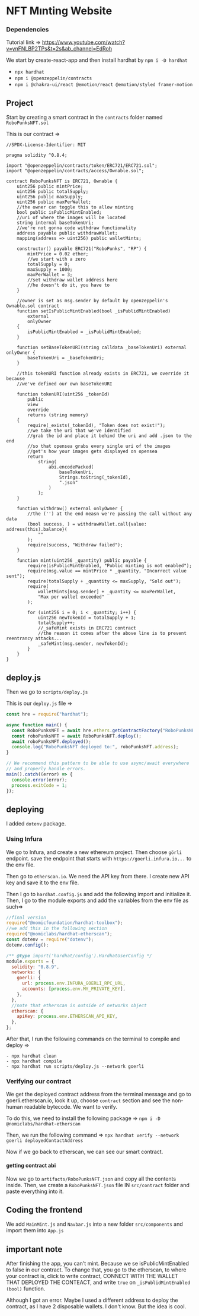 # NFT Mınting Website

### Dependencies

Tutorial link => https://www.youtube.com/watch?v=ynFNLBP2TPs&t=2s&ab_channel=EdRoh

We start by create-react-app and then install hardhat by `npm i -D hardhat`

- `npx hardhat`
- `npm i @openzeppelin/contracts`
- `npm i @chakra-ui/react @emotion/react @emotion/styled framer-motion`

## Project

Start by creating a smart contract in the `contracts` folder named `RoboPunksNFT.sol`

This is our contract =>

```solidity
//SPDX-License-Identifier: MIT

pragma solidity ^0.8.4;

import "@openzeppelin/contracts/token/ERC721/ERC721.sol";
import "@openzeppelin/contracts/access/Ownable.sol";

contract RoboPunksNFT is ERC721, Ownable {
    uint256 public mintPrice;
    uint256 public totalSupply;
    uint256 public maxSupply;
    uint256 public maxPerWallet;
    //the owner can toggle this to allow minting
    bool public isPublicMintEnabled;
    //uri of where the images will be located
    string internal baseTokenUri;
    //we're not gonna code withdraw functionality
    address payable public withdrawWallet;
    mapping(address => uint256) public walletMints;

    constructor() payable ERC721("RoboPunks", "RP") {
        mintPrice = 0.02 ether;
        //we start with a zero
        totalSupply = 0;
        maxSupply = 1000;
        maxPerWallet = 3;
        //set withdraw wallet address here
        //he doesn't do it, you have to
    }

    //owner is set as msg.sender by default by openzeppelin's Ownable.sol contract
    function setIsPublicMintEnabled(bool _isPublidMintEnabled)
        external
        onlyOwner
    {
        isPublicMintEnabled = _isPublidMintEnabled;
    }

    function setBaseTokenURI(string calldata _baseTokenUri) external onlyOwner {
        baseTokenUri = _baseTokenUri;
    }

    //this tokenURI function already exists in ERC721, we override it because
    //we've defined our own baseTokenURI

    function tokenURI(uint256 _tokenId)
        public
        view
        override
        returns (string memory)
    {
        require(_exists(_tokenId), "Token does not exist!");
        //we take the uri that we've identified
        //grab the id and place it behind the uri and add .json to the end
        //so that opensea grabs every single uri of the images
        //get's how your images gets displayed on opensea
        return
            string(
                abi.encodePacked(
                    baseTokenUri,
                    Strings.toString(_tokenId),
                    ".json"
                )
            );
    }

    function withdraw() external onlyOwner {
        //the ('') at the end measn we're passing the call without any data
        (bool success, ) = withdrawWallet.call{value: address(this).balance}(
            ""
        );
        require(success, "Withdraw failed");
    }

    function mint(uint256 _quantity) public payable {
        require(isPublicMintEnabled, "Public minting is not enabled");
        require(msg.value == mintPrice * _quantity, "Incorrect value sent");
        require(totalSupply + _quantity <= maxSupply, "Sold out");
        require(
            walletMints[msg.sender] + _quantity <= maxPerWallet,
            "Max per wallet exceeded"
        );

        for (uint256 i = 0; i < _quantity; i++) {
            uint256 newTokenId = totalSupply + 1;
            totalSupply++;
            //_safeMint exists in ERC721 contract
            //the reason it comes after the above line is to prevent reentrancy attacks...
            _safeMint(msg.sender, newTokenId);
        }
    }
}
```

## deploy.js

Then we go to `scripts/deploy.js`

This is our `deploy.js` file =>

```javascript
const hre = require("hardhat");

async function main() {
  const RoboPunksNFT = await hre.ethers.getContractFactory("RoboPunksNFT");
  const roboPunksNFT = await RoboPunksNFT.deploy();
  await roboPunksNFT.deployed();
  console.log("RoboPunksNFT deployed to:", roboPunksNFT.address);
}

// We recommend this pattern to be able to use async/await everywhere
// and properly handle errors.
main().catch((error) => {
  console.error(error);
  process.exitCode = 1;
});
```

## deploying

I added `dotenv` package.

### Using Infura

We go to Infura, and create a new ethereum project. Then choose `görli` endpoint. save the endpoint that starts with `https://goerli.infura.io...` to the env file.

Then go to `etherscan.io`. We need the API key from there. I create new API key and save it to the env file.

Then I go to `hardhat.config.js` and add the following import and initialize it. Then, I go to the module exports and add the variables from the env file as such=>

```javascript
//final version
require("@nomicfoundation/hardhat-toolbox");
//we add this in the following section
require("@nomiclabs/hardhat-etherscan");
const dotenv = require("dotenv");
dotenv.config();

/** @type import('hardhat/config').HardhatUserConfig */
module.exports = {
  solidity: "0.8.9",
  networks: {
    goerli: {
      url: process.env.INFURA_GOERLI_RPC_URL,
      accounts: [process.env.MY_PRIVATE_KEY],
    },
  },
  //note that etherscan is outside of networks object
  etherscan: {
    apiKey: process.env.ETHERSCAN_API_KEY,
  },
};
```

After that, I run the following commands on the terminal to compile and deploy =>

```
- npx hardhat clean
- npx hardhat compile
- npx hardhat run scripts/deploy.js --network goerli
```

### Verifying our contract

We get the deployed contract address from the terminal message and go to goerli.etherscan.io, look it up, choose `contract` section and see the non-human readable bytecode. We want to verify.

To do this, we need to install the following package => `npm i -D @nomiclabs/hardhat-etherscan`

Then, we run the following command => `npx hardhat verify --network goerli deployedContactAddress`

Now if we go back to etherscan, we can see our smart contract.

#### getting contract abi

Now we go to `artifacts/RoboPunksNFT.json` and copy all the contents inside. Then, we create a `RoboPunksNFT.json` file IN `src/contract` folder and paste everything into it.

## Coding the frontend

We add `MainMint.js` and `Navbar.js` into a new folder `src/components` and import them into `App.js`

## important note

After finishing the app, you can't mint. Because we se isPublicMintEnabled to false in our contract. To change that, you go to the etherscan, to where your contract is, click to write contract, CONNECT WITH THE WALLET THAT DEPLOYED THE CONTEACT, and write `true` on `_isPublidMintEnabled (bool)` function.

Although I got an error. Maybe I used a different address to deploy the contract, as I have 2 disposable wallets. I don't know. But the idea is cool.
